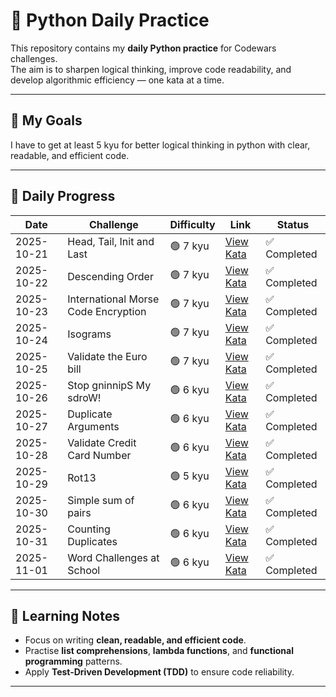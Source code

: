 # 🐍 Python Daily Practice

This repository contains my **daily Python practice** for Codewars challenges.  
The aim is to sharpen logical thinking, improve code readability, and develop algorithmic efficiency — one kata at a time.

---

## 🎯 My Goals
I have to get at least 5 kyu for better logical thinking in python with clear, readable, and efficient code.

---

## 📅 Daily Progress
| Date | Challenge | Difficulty | Link | Status |
|------|------------|-------------|------|---------|
| 2025-10-21 | Head, Tail, Init and Last | 🟢 7 kyu | [View Kata](https://www.codewars.com/kata/54592a5052756d5c5d0009c3) | ✅ Completed |
| 2025-10-22 | Descending Order | 🟢 7 kyu | [View Kata](https://www.codewars.com/kata/5467e4d82edf8bbf40000155) | ✅ Completed |
| 2025-10-23 | International Morse Code Encryption | 🟢 7 kyu | [View Kata](https://www.codewars.com/kata/55b8c0276a7930249e00003c) | ✅ Completed |
| 2025-10-24 | Isograms | 🟢 7 kyu | [View Kata](https://www.codewars.com/kata/54ba84be607a92aa900000f1) | ✅ Completed |
| 2025-10-25 | Validate the Euro bill | 🟢 7 kyu | [View Kata](https://www.codewars.com/kata/67fb86b6564f0bd70dc615b1) | ✅ Completed |
| 2025-10-26 | Stop gninnipS My sdroW! | 🟢 6 kyu | [View Kata](https://www.codewars.com/kata/5264d2b162488dc400000001) | ✅ Completed |
| 2025-10-27 | Duplicate Arguments | 🟢 6 kyu | [View Kata](https://www.codewars.com/kata/520d9c27e9940532eb00018e) | ✅ Completed |
| 2025-10-28 | Validate Credit Card Number | 🟢 6 kyu | [View Kata](https://www.codewars.com/kata/5418a1dd6d8216e18a0012b2) | ✅ Completed |
| 2025-10-29 | Rot13 | 🟢 5 kyu | [View Kata](https://www.codewars.com/kata/530e15517bc88ac656000716) | ✅ Completed |
| 2025-10-30 | Simple sum of pairs | 🟢 6 kyu | [View Kata](https://www.codewars.com/kata/5bc027fccd4ec86c840000b7) | ✅ Completed |
| 2025-10-31 | Counting Duplicates | 🟢 6 kyu | [View Kata](https://www.codewars.com/kata/54bf1c2cd5b56cc47f0007a1) | ✅ Completed |
| 2025-11-01 | Word Challenges at School | 🟢 6 kyu | [View Kata](https://www.codewars.com/kata/580be55ca671827cfd000043) | ✅ Completed |

---

## 🧠 Learning Notes
- Focus on writing **clean, readable, and efficient code**.  
- Practise **list comprehensions**, **lambda functions**, and **functional programming** patterns.  
- Apply **Test-Driven Development (TDD)** to ensure code reliability.  

---
